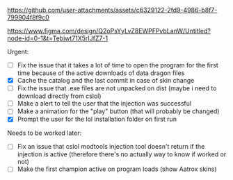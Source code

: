 https://github.com/user-attachments/assets/c6329122-2fd9-4986-b8f7-799904f8f9c0

https://www.figma.com/design/Q2oPsYyLvZ8EWPFPvbLanW/Untitled?node-id=0-1&t=Tebiwt71X5rIJfZ7-1

Urgent:

- [ ] Fix the issue that it takes a lot of time to open the program for the first time because of the active downloads of data dragon files
- [x] Cache the catalog and the last commit in case of skin change
- [ ] Fix the issue that .exe files are not unpacked on dist (maybe i need to download directly from cslol)
- [ ] Make a alert to tell the user that the injection was successful
- [ ] Make a animation for the "play" button (that will probably be changed)
- [x] Prompt the user for the lol installation folder on first run

Needs to be worked later:

- [ ] Fix an issue that cslol modtools injection tool doesn't return if the injection is active (therefore there's no actually way to know if worked or not)
- [ ] Make the first champion active on program loads (show Aatrox skins)
